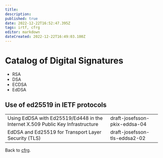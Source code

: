 ```yaml
---
title: 
description: 
published: true
date: 2022-12-22T16:52:47.395Z
tags: irtf, cfrg
editor: markdown
dateCreated: 2022-12-22T16:49:03.100Z
---
```


# Catalog of Digital Signatures 

* RSA
* DSA
* ECDSA
* EdDSA

## Use of ed25519 in IETF protocols 
|     |     |
| --- | --- |
| Using EdDSA with Ed25519/Ed448 in the Internet X.509 Public Key Infrastructure | draft-josefsson-pkix-eddsa-04 |
| EdDSA and Ed25519 for Transport Layer Security (TLS) |draft-josefsson-tls-eddsa2-02 |


Back to [cfrg](/group/cfrg).